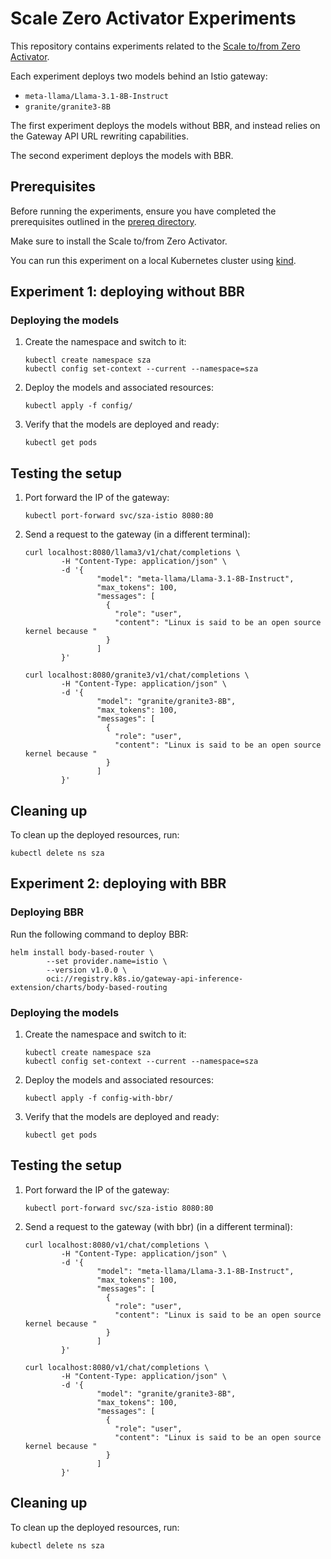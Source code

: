 # Scale Zero Activator Experiments

This repository contains experiments related to the
[Scale to/from Zero Activator](https://github.com/dumb0002/llm-d-activator).

Each experiment deploys two models behind an Istio gateway:
- `meta-llama/Llama-3.1-8B-Instruct`
- `granite/granite3-8B`

The first experiment deploys the models without BBR,
and instead relies on the Gateway API URL rewriting capabilities.

The second experiment deploys the models with BBR.

## Prerequisites

Before running the experiments, ensure you have completed the prerequisites
outlined in the [prereq directory](./prereq/README.md).

Make sure to install the Scale to/from Zero Activator.

You can run this experiment on a local Kubernetes cluster using [kind](https://kind.sigs.k8s.io/).

## Experiment 1: deploying without BBR

### Deploying the models

1. Create the namespace and switch to it:

    ```shell
    kubectl create namespace sza
    kubectl config set-context --current --namespace=sza
    ```

1. Deploy the models and associated resources:

    ```shell
    kubectl apply -f config/
    ```

1. Verify that the models are deployed and ready:

    ```shell
    kubectl get pods
    ```

## Testing the setup

1. Port forward the IP of the gateway:

    ```shell
    kubectl port-forward svc/sza-istio 8080:80
    ```

1. Send a request to the gateway (in a different terminal):

    ```shell
    curl localhost:8080/llama3/v1/chat/completions \
            -H "Content-Type: application/json" \
            -d '{
                    "model": "meta-llama/Llama-3.1-8B-Instruct",
                    "max_tokens": 100,
                    "messages": [
                      {
                        "role": "user",
                        "content": "Linux is said to be an open source kernel because "
                      }
                    ]
            }'
    ```

    ```shell
    curl localhost:8080/granite3/v1/chat/completions \
            -H "Content-Type: application/json" \
            -d '{
                    "model": "granite/granite3-8B",
                    "max_tokens": 100,
                    "messages": [
                      {
                        "role": "user",
                        "content": "Linux is said to be an open source kernel because "
                      }
                    ]
            }'
    ```

## Cleaning up

To clean up the deployed resources, run:

```shell
kubectl delete ns sza
```

## Experiment 2: deploying with BBR

### Deploying BBR

Run the following command to deploy BBR:

```shell
helm install body-based-router \
        --set provider.name=istio \
        --version v1.0.0 \
        oci://registry.k8s.io/gateway-api-inference-extension/charts/body-based-routing
```

### Deploying the models

1. Create the namespace and switch to it:

    ```shell
    kubectl create namespace sza
    kubectl config set-context --current --namespace=sza
    ```

1. Deploy the models and associated resources:

    ```shell
    kubectl apply -f config-with-bbr/
    ```

1. Verify that the models are deployed and ready:

    ```shell
    kubectl get pods
    ```

## Testing the setup

1. Port forward the IP of the gateway:

    ```shell
    kubectl port-forward svc/sza-istio 8080:80
    ```

1. Send a request to the gateway (with bbr) (in a different terminal):

    ```shell
    curl localhost:8080/v1/chat/completions \
            -H "Content-Type: application/json" \
            -d '{
                    "model": "meta-llama/Llama-3.1-8B-Instruct",
                    "max_tokens": 100,
                    "messages": [
                      {
                        "role": "user",
                        "content": "Linux is said to be an open source kernel because "
                      }
                    ]
            }'
    ```

    ```shell
    curl localhost:8080/v1/chat/completions \
            -H "Content-Type: application/json" \
            -d '{
                    "model": "granite/granite3-8B",
                    "max_tokens": 100,
                    "messages": [
                      {
                        "role": "user",
                        "content": "Linux is said to be an open source kernel because "
                      }
                    ]
            }'
    ```
## Cleaning up

To clean up the deployed resources, run:

```shell
kubectl delete ns sza
```
